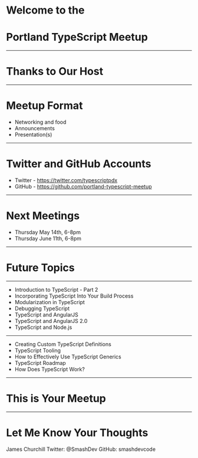 
# Welcome to the
# Portland TypeScript Meetup

---

# Thanks to Our Host

---

# Meetup Format

* Networking and food
* Announcements
* Presentation(s)

---

# Twitter and GitHub Accounts

* Twitter - https://twitter.com/typescriptpdx
* GitHub - https://github.com/portland-typescript-meetup

---

# Next Meetings

* Thursday May 14th, 6-8pm
* Thursday June 11th, 6-8pm

---

# Future Topics

---

* Introduction to TypeScript - Part 2
* Incorporating TypeScript Into Your Build Process
* Modularization in TypeScript
* Debugging TypeScript
* TypeScript and AngularJS
* TypeScript and AngularJS 2.0
* TypeScript and Node.js

---

* Creating Custom TypeScript Definitions
* TypeScript Tooling
* How to Effectively Use TypeScript Generics
* TypeScript Roadmap
* How Does TypeScript Work?

---

# This is Your Meetup

---

# Let Me Know Your Thoughts

James Churchill
Twitter: @SmashDev
GitHub: smashdevcode
